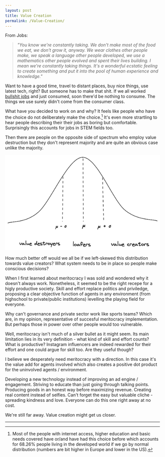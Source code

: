 ```yaml
---
layout: post
title: Value Creation
permalink: /Value-Creation/
---
```

From Jobs:
> _"You know we're constantly taking. We don't make most of the food we eat, we don't grow it, anyway. We wear clothes other people make, we speak a language other people developed, we use a mathematics other people evolved and spent their lives building. I mean we're constantly taking things. It's a wonderful ecstatic feeling to create something and put it into the pool of human experience and knowledge."_

Want to have a good time, travel to distant places, buy nice things, use latest tech, right? But someone has to make that shit. If we all worked [bullshit jobs](https://www.strike.coop/bullshit-jobs/) and just consumed, soon there'd be nothing to consume. The things we use surely didn't come from the consumer class.

What have you decided to work on and why? It feels like people who have the choice do not deliberately make the choice.[^1]  It's even more strartling to hear people describing their their jobs as boring but comfortable. Surprisingly this accounts for jobs in STEM fields too.

Then there are people on the opposite side of spectrum who employ value destruction but they don't represent majority and are quite an obvious case unlike the majority.

![value-distribution](/assets/images/value_distribution.png)

How much better off would we all be if we left-skewed this distribution towards value creators? What system needs to be in place so people make conscious decisions?

When I first learned about meritocracy I was sold and wondered why it doesn't always work. Nonetheless, it seemed to be the right recepe for a higly productive society. Skill and effort replace politics and priviledge, proposing a clear objective function of agents in any environment (from highschool to private/public institutions) levelling the playing field for everyone.

Why can't governance and private sector work like sports teams? Which are, in my opinion, representative of succesful meritocracy implementation. But perhaps those in power over other people would too vulnerable.

Well, meritocracy isn't much of a silver bullet as it might seem. Its main limitation lies in its very definition - what kind of skill and effort counts? What is productive? Instagram influencers are indeed rewarded for their effort and one could argue for skill too. Are they useful though?

I believe we desperately need meritocracy with a direction. In this case it's the value add for agents involved which also creates a positive dot product for the uninvolved agents / environment.

Developing a new technology instead of improving an ad engine / engagement. Striving to educate than just going through talking points. Producing goods in an honest way before maximizing revenue. Creating real content instead of selfies. Can't forget the easy but valuable cliche - spreading kindness and love. Everyone can do this one right away at no cost.

We're still far away. Value creation might get us closer.  


---

[^1]: Most of the people with internet access, higher education and basic needs covered have or/and have had this choice before which accounts for 68.26% people living in the developed world if we go by normal distribution (numbers are bit higher in Europe and lower in the US).
